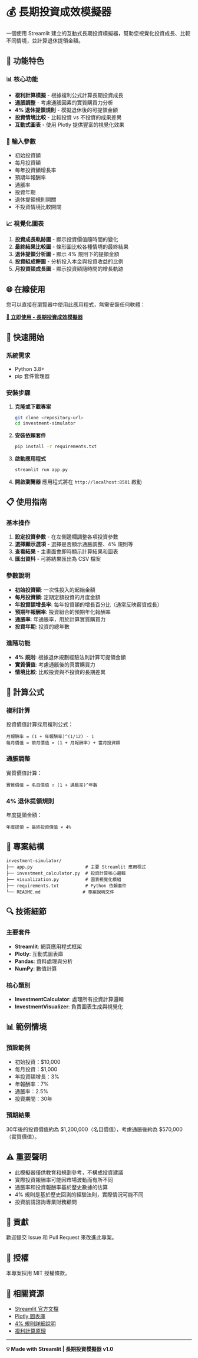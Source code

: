 # 💰 長期投資成效模擬器

一個使用 Streamlit 建立的互動式長期投資模擬器，幫助您視覺化投資成長、比較不同情境，並計算退休提領金額。

## 🌟 功能特色

### 📊 核心功能
- **複利計算模擬** - 根據複利公式計算長期投資成長
- **通脹調整** - 考慮通脹因素的實質購買力分析
- **4% 退休提領規則** - 模擬退休後的可提領金額
- **投資情境比較** - 比較投資 vs 不投資的成果差異
- **互動式圖表** - 使用 Plotly 提供豐富的視覺化效果

### 🔧 輸入參數
- 初始投資額
- 每月投資額
- 每年投資額增長率
- 預期年報酬率
- 通脹率
- 投資年期
- 退休提領規則開關
- 不投資情境比較開關

### 📈 視覺化圖表
1. **投資成長軌跡圖** - 顯示投資價值隨時間的變化
2. **最終結果比較圖** - 條形圖比較各種情境的最終結果
3. **退休提領分析圖** - 顯示 4% 規則下的提領金額
4. **投資組成餅圖** - 分析投入本金與投資收益的比例
5. **月投資額成長圖** - 顯示投資額隨時間的增長軌跡

## 🌐 在線使用

您可以直接在瀏覽器中使用此應用程式，無需安裝任何軟體：

**[🚀 立即使用 - 長期投資成效模擬器](https://personal-investment-stremlit-app-mkvhdjnajcd28vvkvlbabs.streamlit.app/)**

## 🚀 快速開始

### 系統需求
- Python 3.8+
- pip 套件管理器

### 安裝步驟

1. **克隆或下載專案**
   ```bash
   git clone <repository-url>
   cd investment-simulator
   ```

2. **安裝依賴套件**
   ```bash
   pip install -r requirements.txt
   ```

3. **啟動應用程式**
   ```bash
   streamlit run app.py
   ```

4. **開啟瀏覽器**
   應用程式將在 `http://localhost:8501` 啟動

## 📋 使用指南

### 基本操作
1. **設定投資參數** - 在左側邊欄調整各項投資參數
2. **選擇顯示選項** - 選擇是否顯示通脹調整、4% 規則等
3. **查看結果** - 主畫面會即時顯示計算結果和圖表
4. **匯出資料** - 可將結果匯出為 CSV 檔案

### 參數說明
- **初始投資額**: 一次性投入的起始金額
- **每月投資額**: 定期定額投資的月度金額
- **年投資額增長率**: 每年投資額的增長百分比（通常反映薪資成長）
- **預期年報酬率**: 投資組合的預期年化報酬率
- **通脹率**: 年通脹率，用於計算實質購買力
- **投資年期**: 投資的總年數

### 進階功能
- **4% 規則**: 根據退休規劃經驗法則計算可提領金額
- **實質價值**: 考慮通脹後的真實購買力
- **情境比較**: 比較投資與不投資的長期差異

## 🧮 計算公式

### 複利計算
投資價值計算採用複利公式：
```
月報酬率 = (1 + 年報酬率)^(1/12) - 1
每月價值 = 前月價值 × (1 + 月報酬率) + 當月投資額
```

### 通脹調整
實質價值計算：
```
實質價值 = 名目價值 ÷ (1 + 通脹率)^年數
```

### 4% 退休提領規則
年度提領金額：
```
年度提領 = 最終投資價值 × 4%
```

## 📁 專案結構

```
investment-simulator/
├── app.py                    # 主要 Streamlit 應用程式
├── investment_calculator.py  # 投資計算核心邏輯
├── visualization.py          # 圖表視覺化模組
├── requirements.txt          # Python 依賴套件
└── README.md                # 專案說明文件
```

## 🔍 技術細節

### 主要套件
- **Streamlit**: 網頁應用程式框架
- **Plotly**: 互動式圖表庫
- **Pandas**: 資料處理與分析
- **NumPy**: 數值計算

### 核心類別
- **InvestmentCalculator**: 處理所有投資計算邏輯
- **InvestmentVisualizer**: 負責圖表生成與視覺化

## 📊 範例情境

### 預設範例
- 初始投資：$10,000
- 每月投資：$1,000
- 年投資額增長：3%
- 年報酬率：7%
- 通脹率：2.5%
- 投資期間：30年

### 預期結果
30年後的投資價值約為 $1,200,000（名目價值），考慮通脹後約為 $570,000（實質價值）。

## ⚠️ 重要聲明

- 此模擬器僅供教育和規劃參考，不構成投資建議
- 實際投資報酬率可能因市場波動而有所不同
- 通脹率和投資報酬率基於歷史數據的估算
- 4% 規則是基於歷史回測的經驗法則，實際情況可能不同
- 投資前請諮詢專業財務顧問

## 🤝 貢獻

歡迎提交 Issue 和 Pull Request 來改進此專案。

## 📄 授權

本專案採用 MIT 授權條款。

## 🔗 相關資源

- [Streamlit 官方文檔](https://docs.streamlit.io/)
- [Plotly 圖表庫](https://plotly.com/python/)
- [4% 規則詳細說明](https://www.investopedia.com/terms/f/four-percent-rule.asp)
- [複利計算原理](https://www.investopedia.com/terms/c/compoundinterest.asp)

---

**💡 Made with Streamlit | 長期投資模擬器 v1.0**
